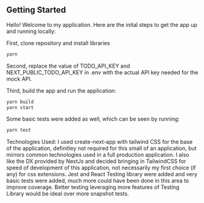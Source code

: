 ## Getting Started

Hello! Welcome to my application. Here are the inital steps to get the app up and running locally:

First, clone repository and install libraries

```bash
yarn
```

Second, replace the value of TODO_API_KEY and NEXT_PUBLIC_TODO_API_KEY in .env with the actual API key needed for the mock API.


Third, build the app and run the application:

```bash
yarn build
yarn start
```

Some basic tests were added as well, which can be seen by running:
```bash
yarn test
```

Technologies Used:
I used create-next-app with tailwind CSS for the base of the application, definitley not required for this small of an application, but mirrors common technologies used in a full production application. I also like the DX provided by NextJs and decided bringing in TailwindCSS for speed of development of this application, not necessarily my first choice (if any) for css extensions.
Jest and React Testing library were added and very basic tests were added, much more could have been done in this area to improve coverage. Better testing leveraging more features of Testing Library would be ideal over more snapshot tests. 
